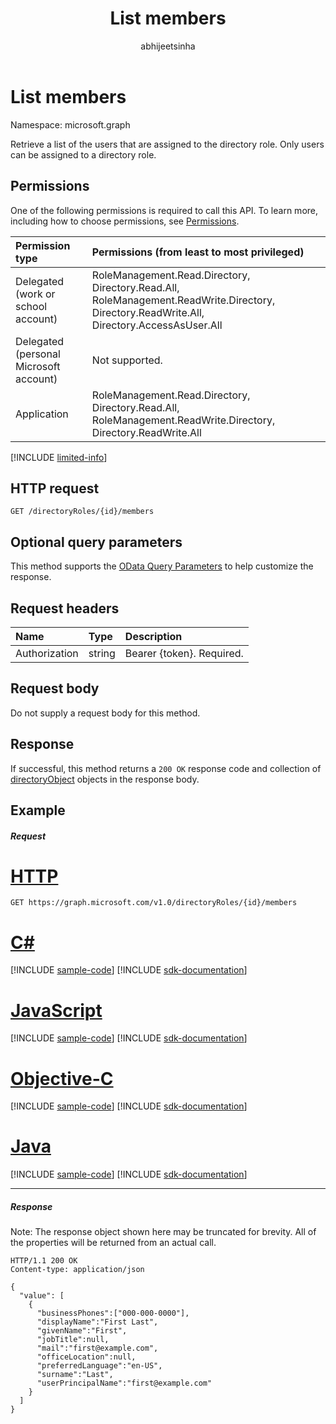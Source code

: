 ﻿---
title: "List members"
description: "Retrieve a list of the users that are assigned to the directory role.  Only users can be assigned to a directory role."
author: "abhijeetsinha"
localization_priority: Normal
ms.prod: "microsoft-identity-platform"
doc_type: apiPageType
---

# List members

Namespace: microsoft.graph

Retrieve a list of the users that are assigned to the directory role.  Only users can be assigned to a directory role.

## Permissions

One of the following permissions is required to call this API. To learn more, including how to choose permissions, see [Permissions](/graph/permissions-reference).

| Permission type                        | Permissions (from least to most privileged)                                                                                                |
| :------------------------------------- | :----------------------------------------------------------------------------------------------------------------------------------------- |
| Delegated (work or school account)     | RoleManagement.Read.Directory, Directory.Read.All, RoleManagement.ReadWrite.Directory, Directory.ReadWrite.All, Directory.AccessAsUser.All |
| Delegated (personal Microsoft account) | Not supported.                                                                                                                             |
| Application                            | RoleManagement.Read.Directory, Directory.Read.All, RoleManagement.ReadWrite.Directory, Directory.ReadWrite.All                             |

[!INCLUDE [limited-info](../../includes/limited-info.md)]

## HTTP request

<!-- { "blockType": "ignored" } -->

```http
GET /directoryRoles/{id}/members
```

## Optional query parameters
This method supports the [OData Query Parameters](/graph/query-parameters) to help customize the response.
## Request headers

| Name          | Type   | Description               |
| :------------ | :----- | :------------------------ |
| Authorization | string | Bearer {token}. Required. |

## Request body

Do not supply a request body for this method.

## Response

If successful, this method returns a `200 OK` response code and collection of [directoryObject](../resources/directoryobject.md) objects in the response body.

## Example

##### Request

# [HTTP](#tab/http)

<!-- {
  "blockType": "request",
  "name": "get_directoryrole_members"
}-->

```msgraph-interactive
GET https://graph.microsoft.com/v1.0/directoryRoles/{id}/members
```

# [C#](#tab/csharp)

[!INCLUDE [sample-code](../includes/snippets/csharp/get-directoryrole-members-csharp-snippets.md)]
[!INCLUDE [sdk-documentation](../includes/snippets/snippets-sdk-documentation-link.md)]

# [JavaScript](#tab/javascript)

[!INCLUDE [sample-code](../includes/snippets/javascript/get-directoryrole-members-javascript-snippets.md)]
[!INCLUDE [sdk-documentation](../includes/snippets/snippets-sdk-documentation-link.md)]

# [Objective-C](#tab/objc)

[!INCLUDE [sample-code](../includes/snippets/objc/get-directoryrole-members-objc-snippets.md)]
[!INCLUDE [sdk-documentation](../includes/snippets/snippets-sdk-documentation-link.md)]

# [Java](#tab/java)

[!INCLUDE [sample-code](../includes/snippets/java/get-directoryrole-members-java-snippets.md)]
[!INCLUDE [sdk-documentation](../includes/snippets/snippets-sdk-documentation-link.md)]

---

##### Response

Note: The response object shown here may be truncated for brevity. All of the properties will be returned from an actual call.

<!-- {
  "blockType": "response",
  "truncated": true,
  "@odata.type": "microsoft.graph.directoryObject",
  "isCollection": true
} -->

```http
HTTP/1.1 200 OK
Content-type: application/json

{
  "value": [
    {
      "businessPhones":["000-000-0000"],
      "displayName":"First Last",
      "givenName":"First",
      "jobTitle":null,
      "mail":"first@example.com",
      "officeLocation":null,
      "preferredLanguage":"en-US",
      "surname":"Last",
      "userPrincipalName":"first@example.com"
    }
  ]
}
```

<!-- uuid: 8fcb5dbc-d5aa-4681-8e31-b001d5168d79
2015-10-25 14:57:30 UTC -->

<!-- {
  "type": "#page.annotation",
  "description": "List members",
  "keywords": "",
  "section": "documentation",
  "tocPath": "",
  "suppressions": [
  ]
}-->
